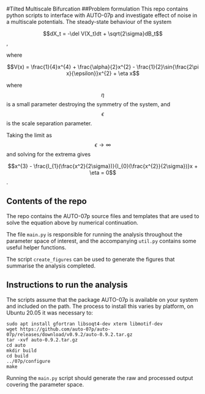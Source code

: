 #Tilted Multiscale Bifurcation
##Problem formulation
This repo contains python scripts to interface with AUTO-07p and investigate effect of noise in a multiscale potentials.
The steady-state behaviour of the system

$$dX_t = -\del V(X_t)dt + \sqrt{2\sigma}dB_t$$,

where

$$V(x) = \frac{1}{4}x^{4} + \frac{\alpha}{2}x^{2} - \frac{1}{2}\sin{\frac{2\pi x}{\epsilon}}x^{2} + \eta x$$

where $$\eta$$ is a small parameter destroying the symmetry of the system, and $$\epsilon$$ is the scale separation
parameter.

Taking the limit as $$\epsilon \rightarrow \infty$$ and solving for the extrema gives

$$x^{3} - \frac{I_{1}(\frac{x^2}{2\sigma})}{I_{0}(\frac{x^{2}}{2\sigma})}x + \eta = 0$$.

## Contents of the repo
The repo contains the AUTO-07p source files and templates that are used to solve the equation above by numerical
continuation. 

The file `main.py` is responsible for running the analysis throughout the parameter space of interest, and the 
accompanying `util.py` contains some useful helper functions.

The script `create_figures` can be used to generate the figures that summarise the analysis completed.

## Instructions to run the analysis
The scripts assume that the package AUTO-07p is available on your system and included on the path. The process to 
install this varies by platform, on Ubuntu 20.05 it was necessary to:

```
sudo apt install gfortran libsoqt4-dev xterm libmotif-dev
wget https://github.com/auto-07p/auto-07p/releases/download/v0.9.2/auto-0.9.2.tar.gz
tar -xvf auto-0.9.2.tar.gz
cd auto
mkdir build
cd build
../07p/configure
make
```

Running the `main.py` script should generate the raw and processed output covering the parameter space.